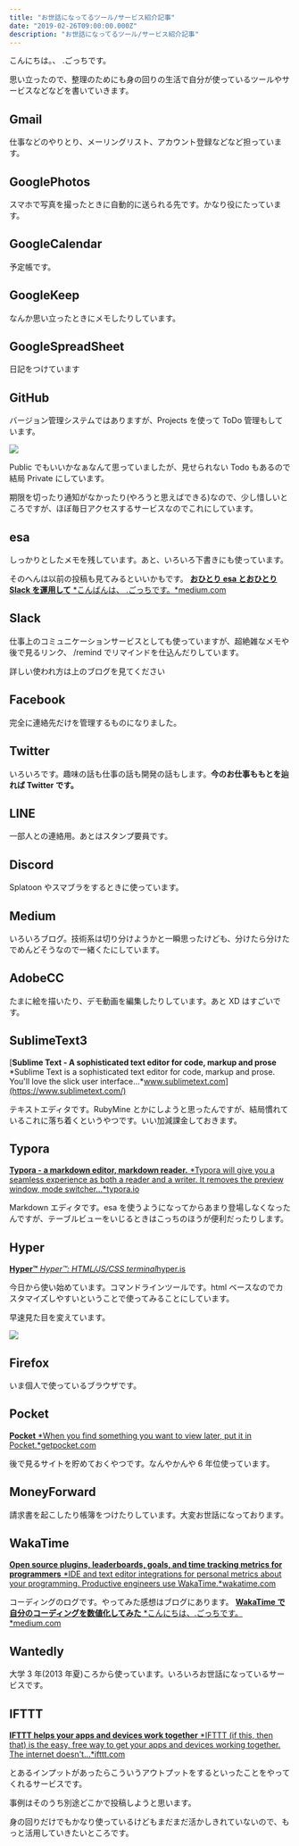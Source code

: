 ```yaml
---
title: "お世話になってるツール/サービス紹介記事"
date: "2019-02-26T09:00:00.000Z"
description: "お世話になってるツール/サービス紹介記事"
---
```


こんにちは。、 .ごっちです。

思い立ったので、整理のためにも身の回りの生活で自分が使っているツールやサービスなどなどを書いていきます。

## Gmail

仕事などのやりとり、メーリングリスト、アカウント登録などなど担っています。

## GooglePhotos

スマホで写真を撮ったときに自動的に送られる先です。かなり役にたっています。

## GoogleCalendar

予定帳です。

## GoogleKeep

なんか思い立ったときにメモしたりしています。

## GoogleSpreadSheet

日記をつけています

## GitHub

バージョン管理システムではありますが、Projects を使って ToDo 管理もしています。

![](https://cdn-images-1.medium.com/max/2980/1*dlyJ8e67bNRo6cVAbAFprg.png)

Public でもいいかなぁなんて思っていましたが、見せられない Todo もあるので結局 Private にしています。

期限を切ったり通知がなかったり(やろうと思えばできる)なので、少し惜しいところですが、ほぼ毎日アクセスするサービスなのでこれにしています。

## esa

しっかりとしたメモを残しています。あと、いろいろ下書きにも使っています。

そのへんは以前の投稿も見てみるといいかもです。
[**おひとり esa とおひとり Slack を運用して**
*こんばんは、 .ごっちです。*medium.com](https://medium.com/@gggooottto/%E3%81%8A%E3%81%B2%E3%81%A8%E3%82%8Aesa%E3%81%A8%E3%81%8A%E3%81%B2%E3%81%A8%E3%82%8Aslack%E3%82%92%E9%81%8B%E7%94%A8%E3%81%97%E3%81%A6-4c91868952b3)

## Slack

仕事上のコミュニケーションサービスとしても使っていますが、超絶雑なメモや後で見るリンク、 /remind でリマインドを仕込んだりしています。

詳しい使われ方は上のブログを見てください

## Facebook

完全に連絡先だけを管理するものになりました。

## Twitter

いろいろです。趣味の話も仕事の話も開発の話もします。**今のお仕事ももとを辿れば Twitter です。**

## LINE

一部人との連絡用。あとはスタンプ要員です。

## Discord

Splatoon やスマブラをするときに使っています。

## Medium

いろいろブログ。技術系は切り分けようかと一瞬思ったけども、分けたら分けたでめんどそうなので一緒くたにしています。

## AdobeCC

たまに絵を描いたり、デモ動画を編集したりしています。あと XD はすごいです。

## SublimeText3

[**Sublime Text - A sophisticated text editor for code, markup and prose**
*Sublime Text is a sophisticated text editor for code, markup and prose. You'll love the slick user interface…*www.sublimetext.com](https://www.sublimetext.com/)

テキストエディタです。RubyMine とかにしようと思ったんですが、結局慣れているこれに落ち着くというやつです。いい加減課金しておきます。

## Typora

[**Typora - a markdown editor, markdown reader.**
*Typora will give you a seamless experience as both a reader and a writer. It removes the preview window, mode switcher…*typora.io](https://typora.io/)

Markdown エディタです。esa を使うようになってからあまり登場しなくなったんですが、テーブルビューをいじるときはこっちのほうが便利だったりします。

## Hyper

[**Hyper™**
*Hyper™: HTML/JS/CSS terminal*hyper.is](https://hyper.is/)

今日から使い始めています。コマンドラインツールです。html ベースなのでカスタマイズしやすいということで使ってみることにしています。

早速見た目を変えています。

![](https://cdn-images-1.medium.com/max/2000/1*tha9fw9VPjFx-0gig8oL3w.png)

## Firefox

いま個人で使っているブラウザです。

## Pocket

[**Pocket**
*When you find something you want to view later, put it in Pocket.*getpocket.com](https://getpocket.com/)

後で見るサイトを貯めておくやつです。なんやかんや 6 年位使っています。

## MoneyForward

請求書を起こしたり帳簿をつけたりしています。大変お世話になっております。

## WakaTime

[**Open source plugins, leaderboards, goals, and time tracking metrics for programmers**
*IDE and text editor integrations for personal metrics about your programming. Productive engineers use WakaTime.*wakatime.com](https://wakatime.com/)

コーディングのログです。やってみた感想はブログにあります。
[**WakaTime で自分のコーディングを数値化してみた**
*こんにちは、.ごっちです。*medium.com](https://medium.com/@gggooottto/wakatime%E3%81%A7%E8%87%AA%E5%88%86%E3%81%AE%E3%82%B3%E3%83%BC%E3%83%87%E3%82%A3%E3%83%B3%E3%82%B0%E3%82%92%E6%95%B0%E5%80%A4%E5%8C%96%E3%81%97%E3%81%A6%E3%81%BF%E3%81%9F-9da1919fb866)

## Wantedly

大学 3 年(2013 年夏)ころから使っています。いろいろお世話になっているサービスです。

## IFTTT

[**IFTTT helps your apps and devices work together**
*IFTTT (if this, then that) is the easy, free way to get your apps and devices working together. The internet doesn't…*ifttt.com](https://ifttt.com/)

とあるインプットがあったらこういうアウトプットをするといったことをやってくれるサービスです。

事例はそのうち別途どこかで投稿しようと思います。

身の回りだけでもかなり使っているけどもまだまだ活かしきれていないので、もっと活用していきたいところです。
